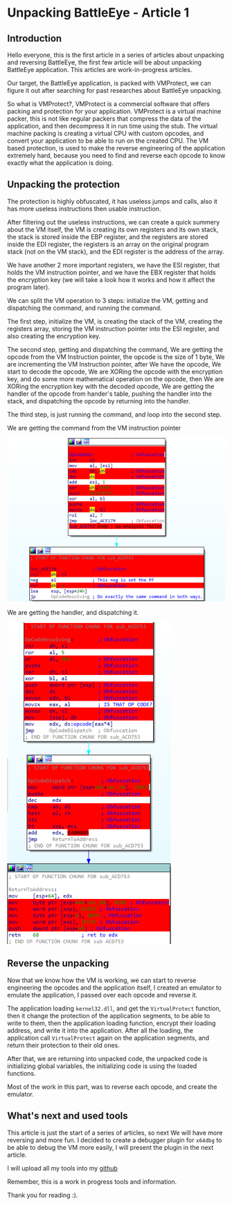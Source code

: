# Unpacking BattleEye - Article 1

## Introduction

Hello everyone, this is the first article in a series of articles about unpacking and reversing BattleEye, the first few article will be about unpacking BattleEye application. This articles are work-in-progress articles.

Our target, the BattleEye application, is packed with VMProtect, we can figure it out after searching for past researches about BattleEye unpacking.

So what is VMProtect?, VMProtect is a commercial software that offers packing and protection for your application. VMProtect is a virtual machine packer, this is not like regular packers that compress the data of the application, and then decompress it in run time using the stub. The virtual machine packing is creating a virtual CPU with custom opcodes, and convert your application to be able to run on the created CPU. The VM based protection, is used to make the reverse engineering of the application extremely hard, because you need to find and reverse each opcode to know exactly what the application is doing.

 ## Unpacking the protection

The protection is highly obfuscated, it has useless jumps and calls, also it has more useless instructions then usable instruction.

After filtering out the useless instructions, we can create a quick summery about the VM itself, the VM is creating its own registers and its own stack, the stack is stored inside the EBP register, and the registers are stored inside the EDI register, the registers is an array on the original program stack (not on the VM stack), and the EDI register is the address of the array.

We have another 2 more important registers, we have the ESI register, that holds the VM instruction pointer, and we have the EBX register that holds the encryption key (we will take a look how it works and how it affect the program later).

We can split the VM operation to 3 steps: initialize the VM, getting and dispatching the command, and running the command.

The first step, initialize the VM, is creating the stack of the VM, creating the registers array, storing the VM instruction pointer into the ESI register, and also creating the encryption key.

The second step, getting and dispatching the command, We are getting the opcode from the VM Instruction pointer, the opcode is the size of 1 byte, We are incrementing the VM Instruction pointer, after We have the opcode, We start to decode the opcode, We are XORing the opcode with the encryption key, and do some more mathematical operation on the opcode, then We are XORing the encryption key with the decoded opcode, We are getting the handler of the opcode from hander's table, pushing the handler into the stack, and dispatching the opcode by returning into the handler.

The third step, is just running the command, and loop into the second step.

We are getting the command from the VM instruction pointer

![first-image](..\images\1569911824139.png)

We are getting the handler, and dispatching it.

![second-image](..\images\1569911974632.png)

## Reverse the unpacking

Now that we know how the VM is working, we can start to reverse engineering the opcodes and the application itself, I created an emulator to emulate the application, I passed over each opcode and reverse it.

The application loading `kernel32.dll`, and get the `VirtualProtect` function, then it change the protection of the application segments, to be able to write to them, then the application loading function, encrypt their loading address, and write it into the application. After all the loading, the application call `VirtualProtect` again on the application segments, and return their protection to their old ones.

After that, we are returning into unpacked code, the unpacked code is initializing global variables, the initializing code is using the loaded functions.

Most of the work in this part, was to reverse each opcode, and create the emulator.

## What's next and used tools

This article is just the start of a series of articles, so next We will have more reversing and more fun. I decided to create a debugger plugin for `x64dbg` to be able to debug the VM more easily, I will present the plugin in the next article.

I will upload all my tools into my [github](https://github.com/lolblat/Tools)

Remember, this is a work in progress tools and information.

Thank you for reading :).



